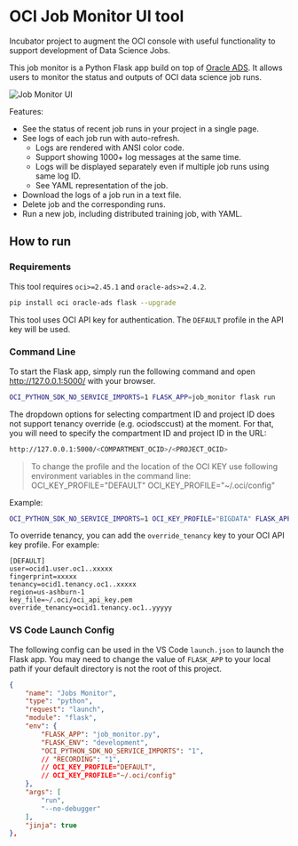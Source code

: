 # OCI Job Monitor UI tool

Incubator project to augment the OCI console with useful functionality to support development of Data Science Jobs.

This job monitor is a Python Flask app build on top of [Oracle ADS](https://docs.oracle.com/en-us/iaas/tools/ads-sdk/latest/index.html). It allows users to monitor the status and outputs of OCI data science job runs.

![Job Monitor UI](assets/images/job_monitor.png)

Features:
* See the status of recent job runs in your project in a single page.
* See logs of each job run with auto-refresh.
    * Logs are rendered with ANSI color code.
    * Support showing 1000+ log messages at the same time.
    * Logs will be displayed separately even if multiple job runs using same log ID.
    * See YAML representation of the job.
* Download the logs of a job run in a text file.
* Delete job and the corresponding runs.
* Run a new job, including distributed training job, with YAML.


## How to run

### Requirements

This tool requires `oci>=2.45.1` and `oracle-ads>=2.4.2`.

```bash
pip install oci oracle-ads flask --upgrade
```

This tool uses OCI API key for authentication. The `DEFAULT` profile in the API key will be used.

### Command Line

To start the Flask app, simply run the following command and open http://127.0.0.1:5000/ with your browser.

```bash
OCI_PYTHON_SDK_NO_SERVICE_IMPORTS=1 FLASK_APP=job_monitor flask run
```

The dropdown options for selecting compartment ID and project ID does not support tenancy override (e.g. ociodsccust) at the moment. For that, you will need to specify the compartment ID and project ID in the URL:

```bash
http://127.0.0.1:5000/<COMPARTMENT_OCID>/<PROJECT_OCID>
```

> To change the profile and the location of the OCI KEY use following environment variables in the command line:
> OCI_KEY_PROFILE="DEFAULT"
> OCI_KEY_PROFILE="~/.oci/config"

Example:
```bash
OCI_PYTHON_SDK_NO_SERVICE_IMPORTS=1 OCI_KEY_PROFILE="BIGDATA" FLASK_APP=job_monitor flask run
```

To override tenancy, you can add the `override_tenancy` key to your OCI API key profile. For example:
```
[DEFAULT]
user=ocid1.user.oc1..xxxxx
fingerprint=xxxxx
tenancy=ocid1.tenancy.oc1..xxxxx
region=us-ashburn-1
key_file=~/.oci/oci_api_key.pem
override_tenancy=ocid1.tenancy.oc1..yyyyy
```


### VS Code Launch Config

The following config can be used in the VS Code `launch.json` to launch the Flask app. You may need to change the value of `FLASK_APP` to your local path if your default directory is not the root of this project.

```json
{
    "name": "Jobs Monitor",
    "type": "python",
    "request": "launch",
    "module": "flask",
    "env": {
        "FLASK_APP": "job_monitor.py",
        "FLASK_ENV": "development",
        "OCI_PYTHON_SDK_NO_SERVICE_IMPORTS": "1",
        // "RECORDING": "1",
        // OCI_KEY_PROFILE="DEFAULT",
        // OCI_KEY_PROFILE="~/.oci/config"
    },
    "args": [
        "run",
        "--no-debugger"
    ],
    "jinja": true
},
```
